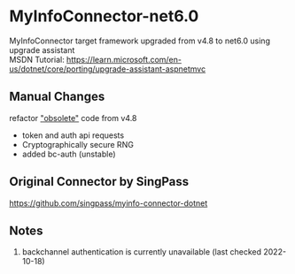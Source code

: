 ﻿# MyInfoConnector-net6.0
MyInfoConnector target framework upgraded from v4.8 to net6.0 using upgrade assistant<br>
MSDN Tutorial: https://learn.microsoft.com/en-us/dotnet/core/porting/upgrade-assistant-aspnetmvc

## Manual Changes
refactor ["obsolete"](https://learn.microsoft.com/en-us/dotnet/core/compatibility/networking/6.0/webrequest-deprecated) code from v4.8
- token and auth api requests
- Cryptographically secure RNG
- added bc-auth (unstable)

## Original Connector by SingPass
https://github.com/singpass/myinfo-connector-dotnet

## Notes
1. backchannel authentication is currently unavailable (last checked 2022-10-18)
